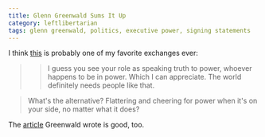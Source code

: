 ```yaml
---
title: Glenn Greenwald Sums It Up
category: leftlibertarian
tags: glenn greenwald, politics, executive power, signing statements
---
```


I think [this](http://letters.salon.com/opinion/greenwald/2011/04/17/signing_statements/permalink/46e09c751a1dc709be30fc322e64a9b9.html) is probably one of my favorite exchanges ever:

>> I guess you see your role as speaking truth to power, whoever happens to be in power. Which I can appreciate. The world definitely needs people like that.

>What's the alternative? Flattering and cheering for power when it's on your side, no matter what it does?

The [article](http://www.salon.com/news/opinion/glenn_greenwald/2011/04/17/signing_statements/index.html) Greenwald wrote is good, too.